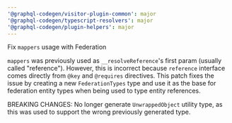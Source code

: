 ```yaml
---
'@graphql-codegen/visitor-plugin-common': major
'@graphql-codegen/typescript-resolvers': major
'@graphql-codegen/plugin-helpers': major
---
```


Fix `mappers` usage with Federation

`mappers` was previously used as `__resolveReference`'s first param (usually called "reference"). However, this is incorrect because `reference` interface comes directly from `@key` and `@requires` directives. This patch fixes the issue by creating a new `FederationTypes` type and use it as the base for federation entity types when being used to type entity references.

BREAKING CHANGES: No longer generate `UnwrappedObject` utility type, as this was used to support the wrong previously generated type.
